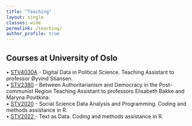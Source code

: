 ```yaml
---
title: "Teaching"
layout: single
classes: wide
permalink: /teaching/
author_profile: true
---
```


## Courses at University of Oslo 

• [STV4030A](https://www.uio.no/studier/emner/sv/statsvitenskap/STV2020/) - Digital Data in Political Science. Teaching Assistant to professor Øyvind Stiansen.  <br>
• [STV2380](https://www.uio.no/studier/emner/sv/statsvitenskap/STV4030A/) - Between Authoritarianism and Democracy in the Post-communist Region Teaching Assistant to professors Elisabeth Bakke and Maryna Povitkina. <br>
• [STV2020](https://www.uio.no/studier/emner/sv/statsvitenskap/STV2380/) - Social Science Data Analysis and Programming. Coding and methods assistance in R. <br>
• [STV2022 ](https://www.uio.no/studier/emner/sv/statsvitenskap/STV2022/) - Text as Data. Coding and methods assistance in R. <br>

<!-- 
## External Workshops Resources\
🎒
💼 
🖥️
🎯
📄  -->